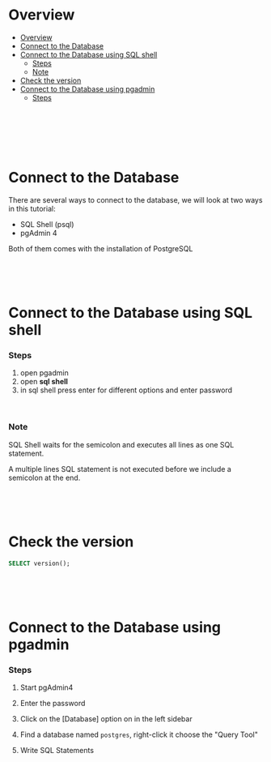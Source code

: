 # Overview

- [Overview](#overview)
- [Connect to the Database](#connect-to-the-database)
- [Connect to the Database using SQL shell](#connect-to-the-database-using-sql-shell)
  - [Steps](#steps)
  - [Note](#note)
- [Check the version](#check-the-version)
- [Connect to the Database using pgadmin](#connect-to-the-database-using-pgadmin)
  - [Steps](#steps-1)

&nbsp;

&nbsp;

&nbsp;

# Connect to the Database

There are several ways to connect to the database, we will look at two ways in this tutorial:

- SQL Shell (psql)
- pgAdmin 4

Both of them comes with the installation of PostgreSQL

&nbsp;

&nbsp;

# Connect to the Database using SQL shell

### Steps

1. open pgadmin
2. open **sql shell**
3. in sql shell press enter for different options and enter password

&nbsp;

### Note

SQL Shell waits for the semicolon and executes all lines as one SQL statement.

A multiple lines SQL statement is not executed before we include a semicolon at the end.

&nbsp;

&nbsp;

# Check the version

```sql
SELECT version();
```

&nbsp;

&nbsp;

# Connect to the Database using pgadmin

### Steps

1. Start pgAdmin4

2. Enter the password
3. Click on the [Database] option on in the left sidebar
4. Find a database named `postgres`, right-click it choose the "Query Tool"

5. Write SQL Statements

&nbsp;
&nbsp;
&nbsp;
&nbsp;
&nbsp;
&nbsp;
&nbsp;
&nbsp;
&nbsp;
&nbsp;
